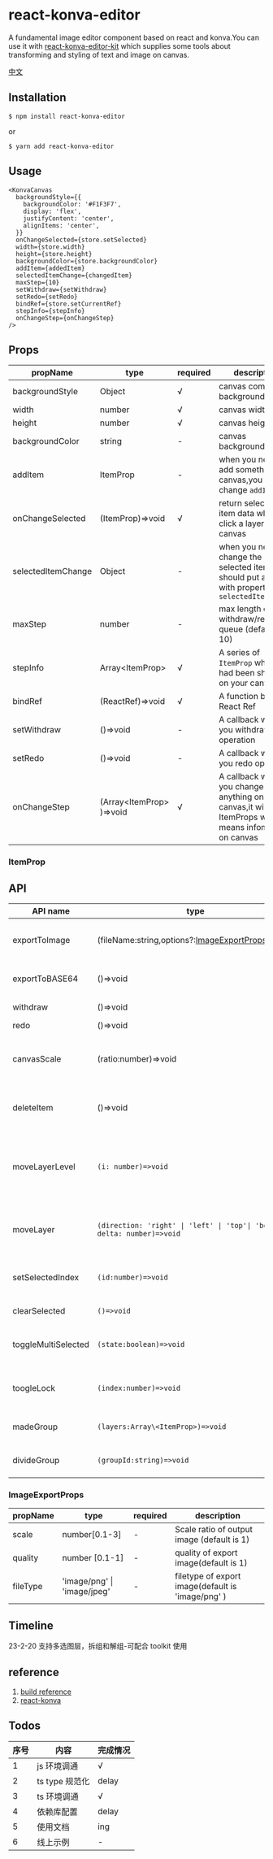 # react-konva-editor

A fundamental image editor component based on react and konva.You can use it with [react-konva-editor-kit](https://github.com/mytac/react-konva-editor-kit) which supplies some tools about transforming and styling of text and image on canvas.

[中文](./README%20_CN.md)

## Installation

```
$ npm install react-konva-editor
```

or

```
$ yarn add react-konva-editor
```

## Usage

```tsx
<KonvaCanvas
  backgroundStyle={{
    backgroundColor: '#F1F3F7',
    display: 'flex',
    justifyContent: 'center',
    alignItems: 'center',
  }}
  onChangeSelected={store.setSelected}
  width={store.width}
  height={store.height}
  backgroundColor={store.backgroundColor}
  addItem={addedItem}
  selectedItemChange={changedItem}
  maxStep={10}
  setWithdraw={setWithdraw}
  setRedo={setRedo}
  bindRef={store.setCurrentRef}
  stepInfo={stepInfo}
  onChangeStep={onChangeStep}
/>
```

## Props

| propName           | type                      | required | description                                                                                               |
| ------------------ | ------------------------- | -------- | --------------------------------------------------------------------------------------------------------- |
| backgroundStyle    | Object                    | √        | canvas component background style                                                                         |
| width              | number                    | √        | canvas width                                                                                              |
| height             | number                    | √        | canvas height                                                                                             |
| backgroundColor    | string                    | -        | canvas background color                                                                                   |
| addItem            | ItemProp                  | -        | when you need to add something on canvas,you should change `addItem`                                      |
| onChangeSelected   | (ItemProp)=>void          | √        | return selected item data when you click a layer on canvas                                                |
| selectedItemChange | Object                    | -        | when you need to change the selected item,you should put a object with properties in `selectedItemChange` |
| maxStep            | number                    | -        | max length of withdraw/redo queue (default is 10)                                                         |
| stepInfo           | Array\<ItemProp>          | √        | A series of `ItemProp` which had been shown on your canvas                                                |
| bindRef            | (ReactRef)=>void          | √        | A function bind React Ref                                                                                 |
| setWithdraw        | ()=>void                  | -        | A callback when you withdraw operation                                                                    |
| setRedo            | ()=>void                  | -        | A callback when you redo operation                                                                        |
| onChangeStep       | (Array\<ItemProp> )=>void | √        | A callback when you change anything on canvas,it will return ItemProps which means infomations on canvas  |

### ItemProp

## API

| API name            | type                                                                      | description                                                           |
| ------------------- | ------------------------------------------------------------------------- | --------------------------------------------------------------------- |
| exportToImage       | (fileName:string,options?:[ImageExportProps](#ImageExportProps))=>void    | export image can be customized                                        |
| exportToBASE64      | ()=>void                                                                  | export BASE64 of the canvas                                           |
| withdraw            | ()=>void                                                                  | withdraw action                                                       |
| redo                | ()=>void                                                                  | redo action                                                           |
| canvasScale         | (ratio:number)=>void                                                      | zoom ratio of the canvas (ratio is (0,2.75])                          |
| deleteItem          | ()=>void                                                                  | delete selected item on canvas                                        |
| moveLayerLevel      | `(i: number)=>void`                                                       | When i is less than 0, the selected layer will move to the next layer |
| moveLayer           | `(direction: 'right' \| 'left' \| 'top'\| 'bottom', delta: number)=>void` | move `delta` unit on canvas on specific `direction`                   |
| setSelectedIndex    | `(id:number)=>void`                                                       | Select the selected layers in order                                   |
| clearSelected       | `()=>void`                                                                | Unselected layer                                                      |
| toggleMultiSelected | `(state:boolean)=>void`                                                   | switch multi-selected mode                                            |
| toogleLock          | `(index:number)=>void`                                                    | toggle the lock state of specific layer                               |
| madeGroup           | `(layers:Array\<ItemProp>)=>void`                                         | Group the selected layers                                             |
| divideGroup         | `(groupId:string)=>void`                                                  | Ungroup by a specific groupId                                         |

<h3 id="ImageExportProps">ImageExportProps </h3>

| propName | type                        | required | description                                       |
| -------- | --------------------------- | -------- | ------------------------------------------------- |
| scale    | number[0.1-3]               | -        | Scale ratio of output image (default is 1)        |
| quality  | number [0.1-1]              | -        | quality of export image(default is 1)             |
| fileType | 'image/png' \| 'image/jpeg' | -        | filetype of export image(default is 'image/png' ) |

## Timeline

23-2-20 支持多选图层，拆组和解组-可配合 toolkit 使用

## reference

1. [build reference](https://itnext.io/step-by-step-building-and-publishing-an-npm-typescript-package-44fe7164964c)
2. [react-konva](https://github.com/konvajs/react-konva)

## Todos

| 序号 | 内容           | 完成情况 |
| ---- | -------------- | -------- |
| 1    | js 环境调通    | √        |
| 2    | ts type 规范化 | delay    |
| 3    | ts 环境调通    | √        |
| 4    | 依赖库配置     | delay    |
| 5    | 使用文档       | ing      |
| 6    | 线上示例       | -        |
